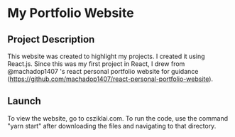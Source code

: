 # My Portfolio Website

## Project Description
This website was created to highlight my projects. I created it using React.js.
Since this was my first project in React, I drew from @machadop1407 's react personal
portfolio website for guidance (https://github.com/machadop1407/react-personal-portfolio-website).

## Launch
To view the website, go to csziklai.com. To run the code, use the command "yarn start" after downloading the files and navigating to that directory.
